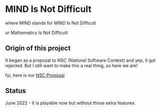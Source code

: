 # MIND Is Not Difficult

where MIND stands for MIND Is Not Difficult

or Mathematics Is Not Difficult

## Origin of this project

It began as a proposal to NSC (National Software Contest) and yep, it got rejected.
But I still want to make this a real thing, so here we are!

fyi, here is our [NSC Proposal](./docs)

## Status

June 2022 - It is playable now but without those extra features.

